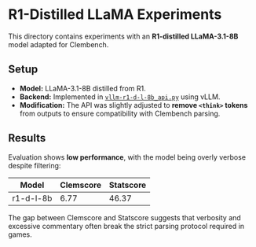 # R1-Distilled LLaMA Experiments

This directory contains experiments with an **R1-distilled LLaMA-3.1-8B** model adapted for Clembench.

## Setup

- **Model:** LLaMA-3.1-8B distilled from R1.  
- **Backend:** Implemented in [`vllm-r1-d-l-8b_api.py`](vllm-r1-d-l-8b_api.py) using vLLM.  
- **Modification:** The API was slightly adjusted to **remove `<think>` tokens** from outputs to ensure compatibility with Clembench parsing.

## Results

Evaluation shows **low performance**, with the model being overly verbose despite filtering:

| Model                  | Clemscore | Statscore |
|-------------------------|-----------|-----------|
| r1-d-l-8b               | 6.77 | 46.37 |

The gap between Clemscore and Statscore suggests that verbosity and excessive commentary often break the strict parsing protocol required in games.

